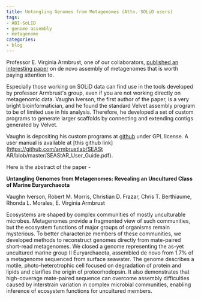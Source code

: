 ```yaml
---
title: Untangling Genomes from Metagenomes (Attn. SOLiD users)
tags:
- ABI-SoLID
- genome assembly
- metagenome
categories:
- blog
---
```

Professor E. Virginia Armbrust, one of our collaborators, [published an
interesting paper](http://www.sciencemag.org/content/335/6068/587) on de novo
assembly of metagenomes that is worth paying attention to.
<!--more-->

Especially those working on SOLiD data can find use in the tools developed by
professor Armbrust's group, even if you are not working directly on
metagenomic data. Vaughn Iverson, the first author of the paper, is a very
bright bioinformatician, and he found the standard Velvet assembly program to
be of limited use in his analysis. Therefore, he developed a set of custom
programs to generate larger scaffolds by connecting and extending contigs
generated by Velvet.

Vaughn is depositing his custom programs at
[github](https://github.com/armbrustlab/SEAStAR) under GPL license. A user
manual is available at [this github link](https://github.com/armbrustlab/SEASt
AR/blob/master/SEAStAR_User_Guide.pdf).

Here is the abstract of the paper -

>

**Untangling Genomes from Metagenomes: Revealing an Uncultured Class of Marine Euryarchaeota**

Vaughn Iverson, Robert M. Morris, Christian D. Frazar, Chris T. Berthiaume,
Rhonda L. Morales, E. Virginia Armbrust

Ecosystems are shaped by complex communities of mostly unculturable microbes.
Metagenomes provide a fragmented view of such communities, but the ecosystem
functions of major groups of organisms remain mysterious. To better
characterize members of these communities, we developed methods to reconstruct
genomes directly from mate-paired short-read metagenomes. We closed a genome
representing the as-yet uncultured marine group II Euryarchaeota, assembled de
novo from 1.7% of a metagenome sequenced from surface seawater. The genome
describes a motile, photo-heterotrophic cell focused on degradation of protein
and lipids and clarifies the origin of proteorhodopsin. It also demonstrates
that high-coverage mate-paired sequence can overcome assembly difficulties
caused by interstrain variation in complex microbial communities, enabling
inference of ecosystem functions for uncultured members.

